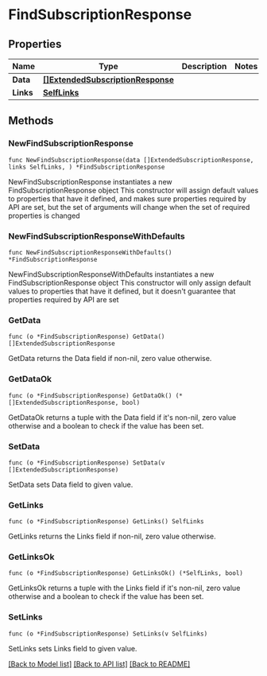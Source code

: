 # FindSubscriptionResponse

## Properties

Name | Type | Description | Notes
------------ | ------------- | ------------- | -------------
**Data** | [**[]ExtendedSubscriptionResponse**](ExtendedSubscriptionResponse.md) |  | 
**Links** | [**SelfLinks**](SelfLinks.md) |  | 

## Methods

### NewFindSubscriptionResponse

`func NewFindSubscriptionResponse(data []ExtendedSubscriptionResponse, links SelfLinks, ) *FindSubscriptionResponse`

NewFindSubscriptionResponse instantiates a new FindSubscriptionResponse object
This constructor will assign default values to properties that have it defined,
and makes sure properties required by API are set, but the set of arguments
will change when the set of required properties is changed

### NewFindSubscriptionResponseWithDefaults

`func NewFindSubscriptionResponseWithDefaults() *FindSubscriptionResponse`

NewFindSubscriptionResponseWithDefaults instantiates a new FindSubscriptionResponse object
This constructor will only assign default values to properties that have it defined,
but it doesn't guarantee that properties required by API are set

### GetData

`func (o *FindSubscriptionResponse) GetData() []ExtendedSubscriptionResponse`

GetData returns the Data field if non-nil, zero value otherwise.

### GetDataOk

`func (o *FindSubscriptionResponse) GetDataOk() (*[]ExtendedSubscriptionResponse, bool)`

GetDataOk returns a tuple with the Data field if it's non-nil, zero value otherwise
and a boolean to check if the value has been set.

### SetData

`func (o *FindSubscriptionResponse) SetData(v []ExtendedSubscriptionResponse)`

SetData sets Data field to given value.


### GetLinks

`func (o *FindSubscriptionResponse) GetLinks() SelfLinks`

GetLinks returns the Links field if non-nil, zero value otherwise.

### GetLinksOk

`func (o *FindSubscriptionResponse) GetLinksOk() (*SelfLinks, bool)`

GetLinksOk returns a tuple with the Links field if it's non-nil, zero value otherwise
and a boolean to check if the value has been set.

### SetLinks

`func (o *FindSubscriptionResponse) SetLinks(v SelfLinks)`

SetLinks sets Links field to given value.



[[Back to Model list]](../README.md#documentation-for-models) [[Back to API list]](../README.md#documentation-for-api-endpoints) [[Back to README]](../README.md)


